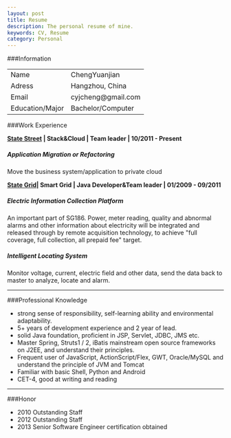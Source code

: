 ```yaml
---
layout: post
title: Resume
description: The personal resume of mine.
keywords: CV, Resume
category: Personal
---
```


###Information
<table>
  <tbody>
    <tr>
      <td>Name</hd>
      <td>ChengYuanjian
      </td>
    </tr>
    <tr>
      <td>Adress</hd>
      <td>Hangzhou, China</td>
    </tr>
     <tr>
      <td>Email</hd>
      <td>cyjcheng@gmail.com</td>
    </tr>
    <tr>
      <td>Education/Major</hd>
      <td>Bachelor/Computer</td>
    </tr>
  </tbody>
</table>


###Work Experience

**[State Street](http://www.statestreet.com) | Stack&Cloud | Team leader | 10/2011 - Present**
##### Application Migration or Refactoring

 Move the business system/application to private cloud

**[State Grid](http://www.sgcc.com.cn/)| Smart Grid | Java Developer&Team leader | 01/2009 - 09/2011**
##### Electric Information Collection Platform

 An important part of SG186. Power, meter reading, quality and abnormal alarms and other information about electricity will be integrated and released through by remote acquisition technology, to achieve "full coverage, full collection, all prepaid fee" target.

##### Intelligent Locating System

 Monitor voltage, current, electric field and other data, send the data back to master to analyze, locate and alarm.

***

###Professional Knowledge

* strong sense of responsibility, self-learning ability and environmental adaptability.
* 5+ years of development experience and 2 year of lead.
* solid Java foundation, proficient in JSP, Servlet, JDBC, JMS etc.
* Master Spring, Struts1 / 2, iBatis mainstream open source frameworks on J2EE, and understand their principles.
* Frequent user of JavaScript, ActionScript/Flex, GWT, Oracle/MySQL and understand the principle of JVM and Tomcat
* Familiar with basic Shell, Python and Android
* CET-4, good at writing and reading

***

###Honor
* 2010 Outstanding Staff
* 2012 Outstanding Staff
* 2013 Senior Software Engineer certification obtained





